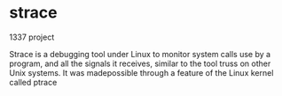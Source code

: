 # strace
1337 project

Strace is a debugging tool under Linux to monitor system calls use by a program, and all the signals it receives, similar to the tool truss on other Unix systems. It was madepossible through a feature of the Linux kernel called ptrace
